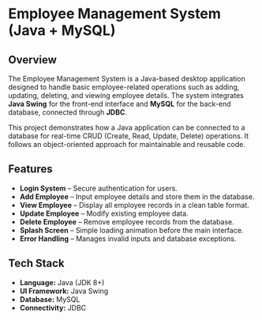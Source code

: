 # Employee Management System (Java + MySQL)

## Overview
The Employee Management System is a Java-based desktop application designed to handle basic employee-related operations such as adding, updating, deleting, and viewing employee details. The system integrates **Java Swing** for the front-end interface and **MySQL** for the back-end database, connected through **JDBC**.

This project demonstrates how a Java application can be connected to a database for real-time CRUD (Create, Read, Update, Delete) operations. It follows an object-oriented approach for maintainable and reusable code.

## Features
- **Login System** – Secure authentication for users.
- **Add Employee** – Input employee details and store them in the database.
- **View Employee** – Display all employee records in a clean table format.
- **Update Employee** – Modify existing employee data.
- **Delete Employee** – Remove employee records from the database.
- **Splash Screen** – Simple loading animation before the main interface.
- **Error Handling** – Manages invalid inputs and database exceptions.

## Tech Stack
- **Language:** Java (JDK 8+)
- **UI Framework:** Java Swing
- **Database:** MySQL
- **Connectivity:** JDBC
